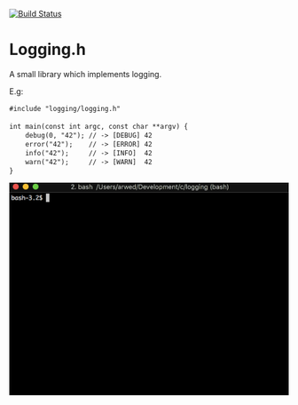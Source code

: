 [![Build Status](https://travis-ci.org/Pfeifenjoy/logging.h.svg?branch=master)](https://travis-ci.org/Pfeifenjoy/logging.h)

# Logging.h

A small library which implements logging.

E.g:
```
#include "logging/logging.h"

int main(const int argc, const char **argv) {
	debug(0, "42"); // -> [DEBUG] 42
	error("42");    // -> [ERROR] 42
	info("42");     // -> [INFO]  42
	warn("42");     // -> [WARN]  42
}
```

![](https://github.com/Pfeifenjoy/logging.h/blob/master/images/example.gif)
